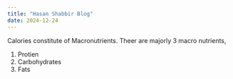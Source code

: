 ```yaml
---
title: "Hasan Shabbir Blog"
date: 2024-12-24
---
```

Calories constitute of Macronutrients.
Theer are majorly 3 macro nutrients,
1. Protien
2. Carbohydrates
3. Fats
